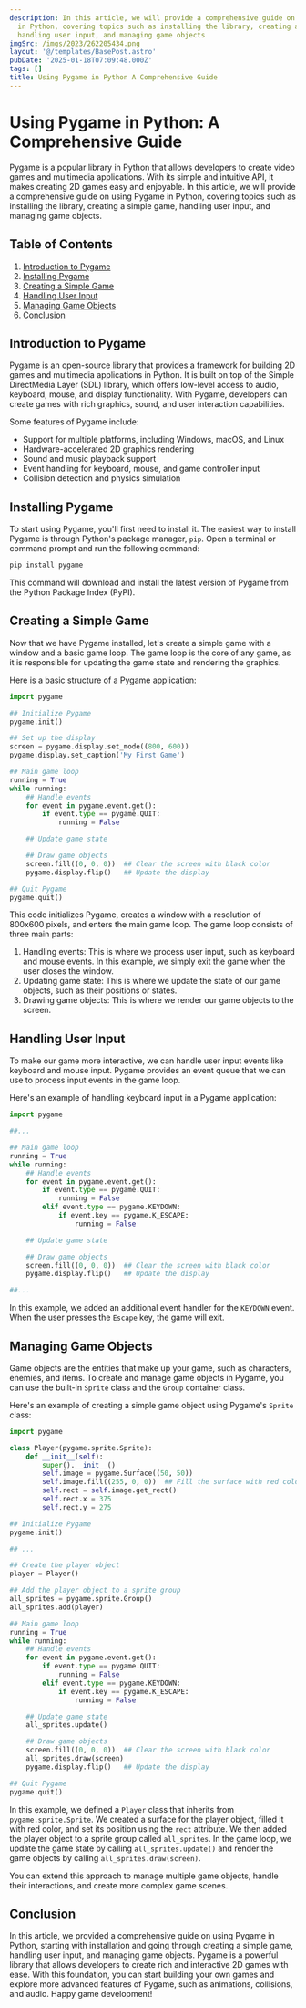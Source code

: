 ```yaml
---
description: In this article, we will provide a comprehensive guide on using Pygame
  in Python, covering topics such as installing the library, creating a simple game,
  handling user input, and managing game objects
imgSrc: /imgs/2023/262205434.png
layout: '@/templates/BasePost.astro'
pubDate: '2025-01-18T07:09:48.000Z'
tags: []
title: Using Pygame in Python A Comprehensive Guide
---
```


# Using Pygame in Python: A Comprehensive Guide

Pygame is a popular library in Python that allows developers to create video games and multimedia applications. With its simple and intuitive API, it makes creating 2D games easy and enjoyable. In this article, we will provide a comprehensive guide on using Pygame in Python, covering topics such as installing the library, creating a simple game, handling user input, and managing game objects.

## Table of Contents

1. [Introduction to Pygame](#introduction-to-pygame)
2. [Installing Pygame](#installing-pygame)
3. [Creating a Simple Game](#creating-a-simple-game)
4. [Handling User Input](#handling-user-input)
5. [Managing Game Objects](#managing-game-objects)
6. [Conclusion](#conclusion)

## Introduction to Pygame

Pygame is an open-source library that provides a framework for building 2D games and multimedia applications in Python. It is built on top of the Simple DirectMedia Layer (SDL) library, which offers low-level access to audio, keyboard, mouse, and display functionality. With Pygame, developers can create games with rich graphics, sound, and user interaction capabilities.

Some features of Pygame include:

- Support for multiple platforms, including Windows, macOS, and Linux
- Hardware-accelerated 2D graphics rendering
- Sound and music playback support
- Event handling for keyboard, mouse, and game controller input
- Collision detection and physics simulation

## Installing Pygame

To start using Pygame, you'll first need to install it. The easiest way to install Pygame is through Python's package manager, `pip`. Open a terminal or command prompt and run the following command:

```bash
pip install pygame
```

This command will download and install the latest version of Pygame from the Python Package Index (PyPI).

## Creating a Simple Game

Now that we have Pygame installed, let's create a simple game with a window and a basic game loop. The game loop is the core of any game, as it is responsible for updating the game state and rendering the graphics.

Here is a basic structure of a Pygame application:

```python
import pygame

## Initialize Pygame
pygame.init()

## Set up the display
screen = pygame.display.set_mode((800, 600))
pygame.display.set_caption('My First Game')

## Main game loop
running = True
while running:
    ## Handle events
    for event in pygame.event.get():
        if event.type == pygame.QUIT:
            running = False

    ## Update game state

    ## Draw game objects
    screen.fill((0, 0, 0))  ## Clear the screen with black color
    pygame.display.flip()   ## Update the display

## Quit Pygame
pygame.quit()
```

This code initializes Pygame, creates a window with a resolution of 800x600 pixels, and enters the main game loop. The game loop consists of three main parts:

1. Handling events: This is where we process user input, such as keyboard and mouse events. In this example, we simply exit the game when the user closes the window.
2. Updating game state: This is where we update the state of our game objects, such as their positions or states.
3. Drawing game objects: This is where we render our game objects to the screen.

## Handling User Input

To make our game more interactive, we can handle user input events like keyboard and mouse input. Pygame provides an event queue that we can use to process input events in the game loop.

Here's an example of handling keyboard input in a Pygame application:

```python
import pygame

##...

## Main game loop
running = True
while running:
    ## Handle events
    for event in pygame.event.get():
        if event.type == pygame.QUIT:
            running = False
        elif event.type == pygame.KEYDOWN:
            if event.key == pygame.K_ESCAPE:
                running = False

    ## Update game state

    ## Draw game objects
    screen.fill((0, 0, 0))  ## Clear the screen with black color
    pygame.display.flip()   ## Update the display

##...
```

In this example, we added an additional event handler for the `KEYDOWN` event. When the user presses the `Escape` key, the game will exit.

## Managing Game Objects

Game objects are the entities that make up your game, such as characters, enemies, and items. To create and manage game objects in Pygame, you can use the built-in `Sprite` class and the `Group` container class.

Here's an example of creating a simple game object using Pygame's `Sprite` class:

```python
import pygame

class Player(pygame.sprite.Sprite):
    def __init__(self):
        super().__init__()
        self.image = pygame.Surface((50, 50))
        self.image.fill((255, 0, 0))  ## Fill the surface with red color
        self.rect = self.image.get_rect()
        self.rect.x = 375
        self.rect.y = 275

## Initialize Pygame
pygame.init()

## ...

## Create the player object
player = Player()

## Add the player object to a sprite group
all_sprites = pygame.sprite.Group()
all_sprites.add(player)

## Main game loop
running = True
while running:
    ## Handle events
    for event in pygame.event.get():
        if event.type == pygame.QUIT:
            running = False
        elif event.type == pygame.KEYDOWN:
            if event.key == pygame.K_ESCAPE:
                running = False

    ## Update game state
    all_sprites.update()

    ## Draw game objects
    screen.fill((0, 0, 0))  ## Clear the screen with black color
    all_sprites.draw(screen)
    pygame.display.flip()   ## Update the display

## Quit Pygame
pygame.quit()
```

In this example, we defined a `Player` class that inherits from `pygame.sprite.Sprite`. We created a surface for the player object, filled it with red color, and set its position using the `rect` attribute. We then added the player object to a sprite group called `all_sprites`. In the game loop, we update the game state by calling `all_sprites.update()` and render the game objects by calling `all_sprites.draw(screen)`.

You can extend this approach to manage multiple game objects, handle their interactions, and create more complex game scenes.

## Conclusion

In this article, we provided a comprehensive guide on using Pygame in Python, starting with installation and going through creating a simple game, handling user input, and managing game objects. Pygame is a powerful library that allows developers to create rich and interactive 2D games with ease. With this foundation, you can start building your own games and explore more advanced features of Pygame, such as animations, collisions, and audio. Happy game development!